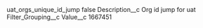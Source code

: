 <?xml version="1.0" encoding="UTF-8"?>
<CustomMetadata xmlns="http://soap.sforce.com/2006/04/metadata" xmlns:xsi="http://www.w3.org/2001/XMLSchema-instance" xmlns:xsd="http://www.w3.org/2001/XMLSchema">
    <label>uat_orgs_unique_id_jump</label>
    <protected>false</protected>
    <values>
        <field>Description__c</field>
        <value xsi:type="xsd:string">Org id jump for uat</value>
    </values>
    <values>
        <field>Filter_Grouping__c</field>
        <value xsi:nil="true"/>
    </values>
    <values>
        <field>Value__c</field>
        <value xsi:type="xsd:string">1667451</value>
    </values>
</CustomMetadata>
